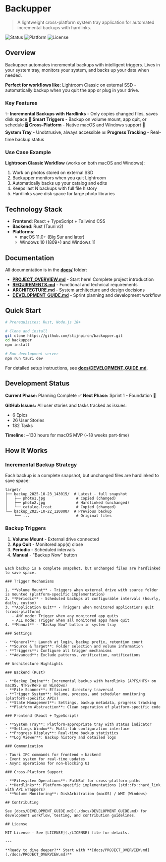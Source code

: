 # Backupper

> A lightweight cross-platform system tray application for automated incremental backups with hardlinks.

![Status](https://img.shields.io/badge/status-in%20development-yellow)
![Platform](https://img.shields.io/badge/platform-macOS%2011%2B%20%7C%20Windows%2010%2F11-blue)
![License](https://img.shields.io/badge/license-MIT-green)

## Overview

Backupper automates incremental backups with intelligent triggers. Lives in your system tray, monitors your system, and backs up your data when needed.

**Perfect for workflows like:** Lightroom Classic on external SSD - automatically backup when you quit the app or plug in your drive.

### Key Features

✨ **Incremental Backups with Hardlinks** - Only copies changed files, saves disk space
🔄 **Smart Triggers** - Backup on volume mount, app quit, or schedule
🖥️ **Cross-Platform** - Native macOS and Windows support
🎯 **System Tray** - Unobtrusive, always accessible
📊 **Progress Tracking** - Real-time backup status

### Use Case Example

**Lightroom Classic Workflow** (works on both macOS and Windows):

1. Work on photos stored on external SSD
2. Backupper monitors when you quit Lightroom
3. Automatically backs up your catalog and edits
4. Keeps last N backups with full file history
5. Hardlinks save disk space for large photo libraries

## Technology Stack

- **Frontend**: React + TypeScript + Tailwind CSS
- **Backend**: Rust (Tauri v2)
- **Platforms**:
  - macOS 11.0+ (Big Sur and later)
  - Windows 10 (1809+) and Windows 11

## Documentation

All documentation is in the **[docs/](./docs/)** folder:

- **[PROJECT_OVERVIEW.md](./docs/PROJECT_OVERVIEW.md)** - Start here! Complete project introduction
- **[REQUIREMENTS.md](./docs/REQUIREMENTS.md)** - Functional and technical requirements
- **[ARCHITECTURE.md](./docs/ARCHITECTURE.md)** - System architecture and design decisions
- **[DEVELOPMENT_GUIDE.md](./docs/DEVELOPMENT_GUIDE.md)** - Sprint planning and development workflow

## Quick Start

```bash
# Prerequisites: Rust, Node.js 18+

# Clone and install
git clone https://github.com/stijnpiron/backupper.git
cd backupper
npm install

# Run development server
npm run tauri dev
```

For detailed setup instructions, see **[docs/DEVELOPMENT_GUIDE.md](./docs/DEVELOPMENT_GUIDE.md)**.

## Development Status

**Current Phase:** Planning Complete ✅
**Next Phase:** Sprint 1 - Foundation 🚧

**GitHub Issues:** All user stories and tasks tracked as issues:

- 6 Epics
- 26 User Stories
- 182 Tasks

**Timeline:** ~130 hours for macOS MVP (~18 weeks part-time)

## How It Works

### Incremental Backup Strategy

Each backup is a complete snapshot, but unchanged files are hardlinked to save space:

```
target/
├── backup_2025-10-23_143015/  # Latest - full snapshot
│   ├── photo1.jpg              # Copied (changed)
│   ├── photo2.jpg              # Hardlinked (unchanged)
│   └── catalog.lrcat           # Copied (changed)
└── backup_2025-10-22_120000/  # Previous backup
    └── ...                     # Original files
```

### Backup Triggers

1. **Volume Mount** - External drive connected
2. **App Quit** - Monitored app(s) close
3. **Periodic** - Scheduled intervals
4. **Manual** - "Backup Now" button

```

Each backup is a complete snapshot, but unchanged files are hardlinked to save space.

### Trigger Mechanisms

1. **Volume Mount** - Triggers when external drive with source folder is mounted (platform-specific implementation)
2. **Periodic** - Scheduled backups at configurable intervals (hourly, daily, custom)
3. **Application Quit** - Triggers when monitored applications quit (cross-platform)
   - ANY mode: Trigger when any monitored app quits
   - ALL mode: Trigger when all monitored apps have quit
4. **Manual** - "Backup Now" button in system tray

### Settings

- **General**: Launch at login, backup prefix, retention count
- **Source & Target**: Folder selection and volume information
- **Triggers**: Configure all trigger mechanisms
- **Advanced**: Exclude patterns, verification, notifications

## Architecture Highlights

### Backend (Rust)

- **Backup Engine**: Incremental backup with hardlinks (APFS/HFS+ on macOS, NTFS/ReFS on Windows)
- **File Scanner**: Efficient directory traversal
- **Trigger System**: Volume, process, and scheduler monitoring (platform-specific APIs)
- **State Management**: Settings, backup metadata, progress tracking
- **Platform Abstraction**: Clean separation of platform-specific code

### Frontend (React + TypeScript)

- **System Tray**: Platform-appropriate tray with status indicator
- **Settings Window**: Multi-tab configuration interface
- **Progress Display**: Real-time backup statistics
- **Log Viewer**: Backup history and detailed logs

### Communication

- Tauri IPC commands for frontend ↔ backend
- Event system for real-time updates
- Async operations for non-blocking UI

### Cross-Platform Support

- **Filesystem Operations**: PathBuf for cross-platform paths
- **Hardlinks**: Platform-specific implementations (std::fs::hard_link with API wrappers)
- **Volume Monitoring**: DiskArbitration (macOS) / WMI (Windows)

## Contributing

See [docs/DEVELOPMENT_GUIDE.md](./docs/DEVELOPMENT_GUIDE.md) for development workflow, testing, and contribution guidelines.

## License

MIT License - See [LICENSE](./LICENSE) file for details.

---

**Ready to dive deeper?** Start with **[docs/PROJECT_OVERVIEW.md](./docs/PROJECT_OVERVIEW.md)**
```
